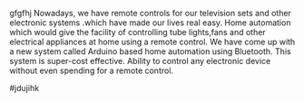 gfgfhj
Nowadays, we have remote controls for our television sets and other electronic systems .which have made our lives real easy.
Home automation which would give the facility of controlling tube lights,fans and other electrical appliances at home using a remote control.
We have come up with a new system called Arduino based home automation using Bluetooth. This system is super-cost effective.
Ability to control any electronic device without even spending for a remote control.



#jdujihk
